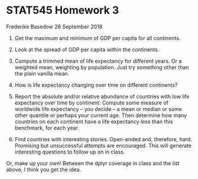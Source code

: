 STAT545 Homework 3
================
Frederike Basedow
26 September 2018

1.  Get the maximum and minimum of GDP per capita for all continents.

2.  Look at the spread of GDP per capita within the continents.

3.  Compute a trimmed mean of life expectancy for different years. Or a weighted mean, weighting by population. Just try something other than the plain vanilla mean.

4.  How is life expectancy changing over time on different continents?

5.  Report the absolute and/or relative abundance of countries with low life expectancy over time by continent: Compute some measure of worldwide life expectancy – you decide – a mean or median or some other quantile or perhaps your current age. Then determine how many countries on each continent have a life expectancy less than this benchmark, for each year.

6.  Find countries with interesting stories. Open-ended and, therefore, hard. Promising but unsuccessful attempts are encouraged. This will generate interesting questions to follow up on in class.

Or, make up your own! Between the dplyr coverage in class and the list above, I think you get the idea.
